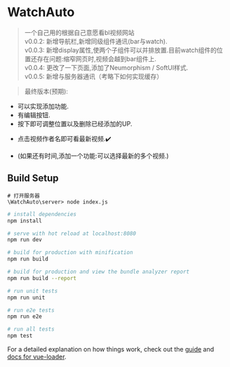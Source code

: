 # WatchAuto

> 一个自己用的根据自己意愿看bl视频网站  
> v0.0.2: 新增导航栏,新增同级组件通讯(bar与watch).  
> v0.0.3: 新增display属性,使两个子组件可以并排放置.目前watch组件的位置还存在问题:缩窄网页时,视频会越到bar组件上.  
> v0.0.4: 更改了一下页面,添加了Neumorphism / SoftUI样式.  
> v0.0.5: 新增与服务器通讯（考略下如何实现缓存）
  
  
  
> 最终版本(预期): 
- 可以实现添加功能.
- 有编辑按钮.
- 按下即可调整位置以及删除已经添加的UP.
+ 点击视频作者名即可看最新视频.✔️
- (如果还有时间,添加一个功能:可以选择最新的多个视频.)  

## Build Setup

```
# 打开服务器
\WatchAuto\server> node index.js
```

``` bash
# install dependencies
npm install

# serve with hot reload at localhost:8080
npm run dev

# build for production with minification
npm run build

# build for production and view the bundle analyzer report
npm run build --report

# run unit tests
npm run unit

# run e2e tests
npm run e2e

# run all tests
npm test
```

For a detailed explanation on how things work, check out the [guide](http://vuejs-templates.github.io/webpack/) and [docs for vue-loader](http://vuejs.github.io/vue-loader).
